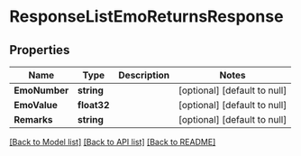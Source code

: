 # ResponseListEmoReturnsResponse

## Properties
Name | Type | Description | Notes
------------ | ------------- | ------------- | -------------
**EmoNumber** | **string** |  | [optional] [default to null]
**EmoValue** | **float32** |  | [optional] [default to null]
**Remarks** | **string** |  | [optional] [default to null]

[[Back to Model list]](../README.md#documentation-for-models) [[Back to API list]](../README.md#documentation-for-api-endpoints) [[Back to README]](../README.md)


